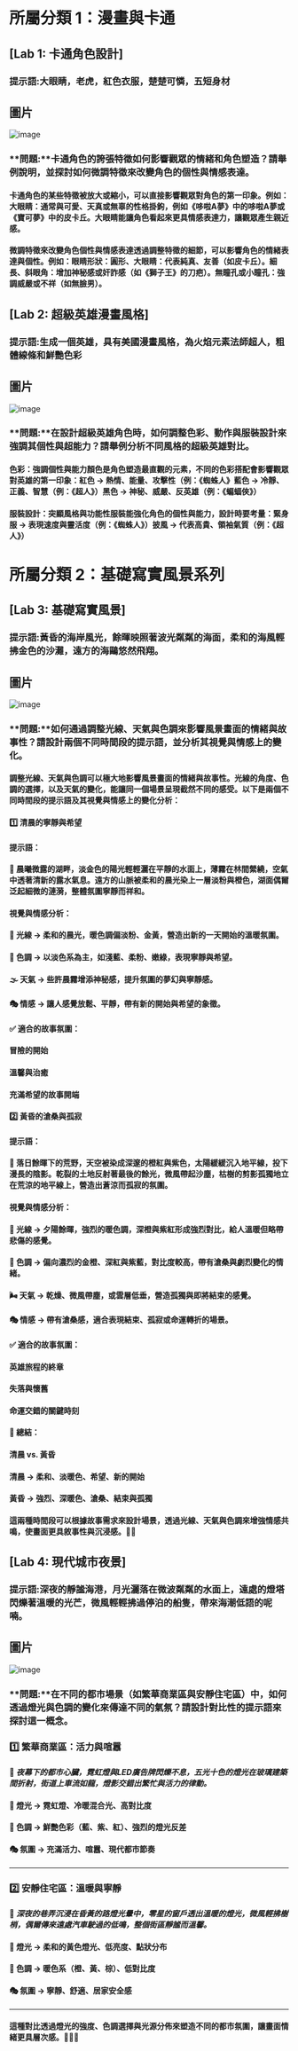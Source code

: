 # 所屬分類 1：漫畫與卡通
## [Lab 1: 卡通角色設計]
### 提示語:大眼睛，老虎，紅色衣服，楚楚可憐，五短身材
## 圖片
![image](https://github.com/user-attachments/assets/ea354be5-8649-415c-8711-67af721aa424)
### **問題:**卡通角色的誇張特徵如何影響觀眾的情緒和角色塑造？請舉例說明，並探討如何微調特徵來改變角色的個性與情感表達。
#### 卡通角色的某些特徵被放大或縮小，可以直接影響觀眾對角色的第一印象。例如：大眼睛：通常與可愛、天真或無辜的性格掛鉤，例如《哆啦A夢》中的哆啦A夢或《寶可夢》中的皮卡丘。大眼睛能讓角色看起來更具情感表達力，讓觀眾產生親近感。
#### 微調特徵來改變角色個性與情感表達透過調整特徵的細節，可以影響角色的情緒表達與個性。例如：眼睛形狀：圓形、大眼睛：代表純真、友善（如皮卡丘）。細長、斜眼角：增加神秘感或奸詐感（如《獅子王》的刀疤）。無瞳孔或小瞳孔：強調威嚴或不祥（如無臉男）。
## [Lab 2: 超級英雄漫畫風格]
### 提示語:生成一個英雄，具有美國漫畫風格，為火焰元素法師超人，粗體線條和鮮艷色彩
## 圖片
![image](https://github.com/user-attachments/assets/737295a3-0979-4308-a954-91eb850f26d3)
### **問題:**在設計超級英雄角色時，如何調整色彩、動作與服裝設計來強調其個性與超能力？請舉例分析不同風格的超級英雄對比。
#### 色彩：強調個性與能力顏色是角色塑造最直觀的元素，不同的色彩搭配會影響觀眾對英雄的第一印象：紅色 → 熱情、能量、攻擊性（例：《蜘蛛人》藍色 → 冷靜、正義、智慧（例：《超人》）黑色 → 神秘、威嚴、反英雄（例：《蝙蝠俠》）
#### 服裝設計：突顯風格與功能性服裝能強化角色的個性與能力，設計時要考量：緊身服 → 表現速度與靈活度（例：《蜘蛛人》）披風 → 代表高貴、領袖氣質（例：《超人》）
# 所屬分類 2：基礎寫實風景系列
## [Lab 3: 基礎寫實風景]
### 提示語:黃昏的海岸風光，餘暉映照著波光粼粼的海面，柔和的海風輕拂金色的沙灘，遠方的海鷗悠然飛翔。
## 圖片
![image](https://github.com/user-attachments/assets/7b1ca3a2-5c69-4c7a-b8a9-2344353bd68e)
### **問題:**如何通過調整光線、天氣與色調來影響風景畫面的情緒與故事性？請設計兩個不同時間段的提示語，並分析其視覺與情感上的變化。
#### 調整光線、天氣與色調可以極大地影響風景畫面的情緒與故事性。光線的角度、色調的選擇，以及天氣的變化，能讓同一個場景呈現截然不同的感受。以下是兩個不同時間段的提示語及其視覺與情感上的變化分析：
#### 1️⃣ 清晨的寧靜與希望
#### 提示語：
#### 📜 晨曦微露的湖畔，淡金色的陽光輕輕灑在平靜的水面上，薄霧在林間縈繞，空氣中透著清新的露水氣息。遠方的山脈被柔和的晨光染上一層淡粉與橙色，湖面偶爾泛起細微的漣漪，整體氛圍寧靜而祥和。

#### 視覺與情感分析：
#### 🌅 光線 → 柔和的晨光，暖色調偏淡粉、金黃，營造出新的一天開始的溫暖氛圍。
#### 🌿 色調 → 以淡色系為主，如淺藍、柔粉、嫩綠，表現寧靜與希望。
#### 🌫️ 天氣 → 些許晨霧增添神秘感，提升氛圍的夢幻與寧靜感。
#### 🎭 情感 → 讓人感覺放鬆、平靜，帶有新的開始與希望的象徵。

#### ✅ 適合的故事氛圍：

#### 冒險的開始
#### 溫馨與治癒
#### 充滿希望的故事開端
#### 2️⃣ 黃昏的滄桑與孤寂
#### 提示語：
#### 📜 落日餘暉下的荒野，天空被染成深邃的橙紅與紫色，太陽緩緩沉入地平線，投下漫長的陰影。乾裂的土地反射著最後的餘光，微風帶起沙塵，枯樹的剪影孤獨地立在荒涼的地平線上，營造出蒼涼而孤寂的氛圍。

#### 視覺與情感分析：
#### 🌄 光線 → 夕陽餘暉，強烈的暖色調，深橙與紫紅形成強烈對比，給人溫暖但略帶悲傷的感覺。
#### 🎨 色調 → 偏向濃烈的金橙、深紅與紫藍，對比度較高，帶有滄桑與劇烈變化的情緒。
#### 🌬️ 天氣 → 乾燥、微風帶塵，或雲層低垂，營造孤獨與即將結束的感覺。
#### 🎭 情感 → 帶有滄桑感，適合表現結束、孤寂或命運轉折的場景。

#### ✅ 適合的故事氛圍：

#### 英雄旅程的終章
#### 失落與懷舊
#### 命運交錯的關鍵時刻
#### 📌 總結：
#### 清晨 vs. 黃昏

#### 清晨 → 柔和、淡暖色、希望、新的開始
#### 黃昏 → 強烈、深暖色、滄桑、結束與孤獨
#### 這兩種時間段可以根據故事需求來設計場景，透過光線、天氣與色調來增強情感共鳴，使畫面更具敘事性與沉浸感。🎨✨
## [Lab 4: 現代城市夜景]
### 提示語:深夜的靜謐海港，月光灑落在微波粼粼的水面上，遠處的燈塔閃爍著溫暖的光芒，微風輕輕拂過停泊的船隻，帶來海潮低語的呢喃。
## 圖片
![image](https://github.com/user-attachments/assets/72fef8b9-8230-472a-ac03-f5b4136e36bf)
### **問題:**在不同的都市場景（如繁華商業區與安靜住宅區）中，如何透過燈光與色調的變化來傳達不同的氣氛？請設計對比性的提示語來探討這一概念。
### **1️⃣ 繁華商業區：活力與喧囂**  
#### 📜 *夜幕下的都市心臟，霓虹燈與LED廣告牌閃爍不息，五光十色的燈光在玻璃建築間折射，街道上車流如龍，燈影交錯出繁忙與活力的律動。*  
#### 🌆 **燈光** → 霓虹燈、冷暖混合光、高對比度  
#### 🎨 **色調** → 鮮艷色彩（藍、紫、紅）、強烈的燈光反差  
#### 🎭 **氛圍** → 充滿活力、喧囂、現代都市節奏  
---
### **2️⃣ 安靜住宅區：溫暖與寧靜**  
#### 📜 *深夜的巷弄沉浸在昏黃的路燈光暈中，零星的窗戶透出溫暖的燈光，微風輕拂樹梢，偶爾傳來遠處汽車駛過的低鳴，整個街區靜謐而溫馨。*  

#### 🏡 **燈光** → 柔和的黃色燈光、低亮度、點狀分布  
#### 🎨 **色調** → 暖色系（橙、黃、棕）、低對比度  
#### 🎭 **氛圍** → 寧靜、舒適、居家安全感  
---
#### 這種對比透過**燈光的強度、色調選擇與光源分佈**來塑造不同的都市氛圍，讓畫面情緒更具層次感。🌆🌙✨

















